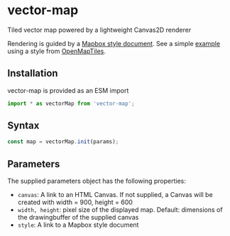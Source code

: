 # vector-map

Tiled vector map powered by a lightweight Canvas2D renderer

Rendering is guided by a [Mapbox style document]. See a simple
[example] using a style from [OpenMapTiles].

[Mapbox style document]: https://docs.mapbox.com/mapbox-gl-js/style-spec/
[example]: https://globeletjs.github.io/vector-map/examples/klokan-basic/
[OpenMapTiles]: https://openmaptiles.org/styles/

## Installation
vector-map is provided as an ESM import
```javascript
import * as vectorMap from 'vector-map';
```

## Syntax
```javascript
const map = vectorMap.init(params);
```

## Parameters
The supplied parameters object has the following properties:
- `canvas`: A link to an HTML Canvas. If not supplied, a Canvas will be
  created with width = 900, height = 600
- `width, height`: pixel size of the displayed map. Default: dimensions of
  the drawingbuffer of the supplied canvas
- `style`: A link to a Mapbox style document
